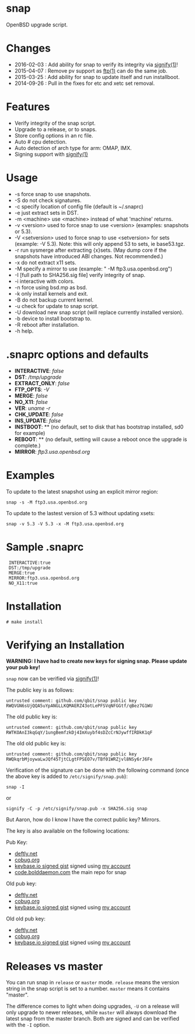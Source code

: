 snap
====
OpenBSD upgrade script.

Changes
=======
* 2016-02-03 : Add ability for snap to verify its integrity via [signify(1)](http://www.openbsd.org/cgi-bin/man.cgi?query=signify&apropos=0&sektion=0&manpath=OpenBSD+Current&arch=i386&format=html)!
* 2015-04-07 : Remove pv support as [ftp(1)](http://www.openbsd.org/cgi-bin/man.cgi/OpenBSD-current/man1/ftp.1?query=ftp&arch=i386) can do the same job.
* 2015-03-25 : Add ability for snap to update itself and run installboot.
* 2014-09-26 : Pull in the fixes for etc and xetc set removal.

Features
========
* Verify integrity of the snap script.
* Upgrade to a release, or to snaps.
* Store config options in an rc file.
* Auto # cpu detection.
* Auto detection of arch type for arm: OMAP, IMX.
* Signing support with [signify(1)](http://www.openbsd.org/cgi-bin/man.cgi?query=signify&apropos=0&sektion=0&manpath=OpenBSD+Current&arch=i386&format=html)

Usage
=====
*  -s force snap to use snapshots.
*  -S do not check signatures.
*  -c specify location of config file (default is ~/.snaprc)
*  -e just extract sets in DST.
*  -m \<machine\> use \<machine\> instead of what 'machine' returns.
*  -v \<version\> used to force snap to use \<version\> (examples: snapshots or 5.3).
*  -V \<setversion\> used to force snap to use \<setversion\> for sets (example: -V 5.3). Note: this will only append 53 to sets, ie base53.tgz.
*  -r run sysmerge after extracting {x}sets. (May dump core if the snapshots have introduced ABI changes. Not recommended.)
*  -x do not extract x11 sets.
*  -M specify a mirror to use (example: " -M ftp3.usa.openbsd.org")
*  -I [full path to SHA256.sig file] verify integrity of snap.
*  -i interactive with colors.
*  -n force using bsd.mp as bsd.
*  -k only install kernels and exit.
*  -B do not backup current kernel.
*  -u check for update to snap script.
*  -U download new snap script (will replace currently installed version).
*  -b device to install bootstrap to.
*  -R reboot after installation.
*  -h help.

.snaprc options and defaults
=======
* **INTERACTIVE**: *false*
* **DST**: */tmp/upgrade*
* **EXTRACT_ONLY**: *false*
* **FTP_OPTS**: *-V*
* **MERGE**: *false*
* **NO_X11**: *false*
* **VER**: *uname -r*
* **CHK_UPDATE**: *false*
* **INS_UPDATE**: *false*
* **INSTBOOT**: ** (no default, set to disk that has bootstrap installed, sd0 for example)
* **REBOOT**: ** (no default, setting will cause a reboot once the upgrade is complete.)
* **MIRROR**: *ftp3.usa.openbsd.org*

Examples
========
  To update to the latest snapshot using an explicit mirror
  region:

    snap -s -M ftp3.usa.openbsd.org

  To update to the lastest version of 5.3 without updating xsets:

    snap -v 5.3 -V 5.3 -x -M ftp3.usa.openbsd.org

Sample .snaprc
==============

```
 INTERACTIVE:true
 DST:/tmp/upgrade
 MERGE:true
 MIRROR:ftp3.usa.openbsd.org
 NO_X11:true
```

Installation
============

```
# make install
```

Verifying an Installation
=========================

**WARNING: I have had to create new keys for signing snap. Please update your pub key!**

`snap` now can be verified via [signify(1)](http://www.openbsd.org/cgi-bin/man.cgi?query=signify&apropos=0&sektion=0&manpath=OpenBSD+Current&arch=i386&format=html)!

The public key is as follows:

```
untrusted comment: github.com/qbit/snap public key
RWQVGN6sUjQQA5uYpANGLLKQMAERZ43otLePFSVqNFGGtf/qBez7G1WU
```

The old public key is:
```
untrusted comment: github.com/qbit/snap public key
RWTKOAnI3kqGqY/1ungBemfzkDj4ImXuybf4sDZcCrNJywffIRDkK1qF
```

The old old public key is:

```
untrusted comment: github.com/qbit/snap public key
RWQkqrbMjoywaLwJQf45TjtCLgtFPSEO7v/TBf01WRZjvl8NSy6rJ6Fe
```

Verification of the signature can be done with the following command (once the above key is added to `/etc/signify/snap.pub`):

```
snap -I
```

or

```
signify -C -p /etc/signify/snap.pub -x SHA256.sig snap
```

But Aaron, how do I know I have the correct public key? Mirrors.

The key is also available on the following locations:

Pub Key:
- [deftly.net](https://deftly.net/snap.pub)
- [cobug.org](https://cobug.org/snap.pub)
- [keybase.io signed gist](https://gist.github.com/qbit/21b3bfc88f50ebf5bd2a) signed using [my account](https://keybase.io/qbit)
- [code.bolddaemon.com](http://code.bolddaemon.com/qbit/snap/src/master/snap.pub) the main repo for snap

Old pub key:
- [deftly.net](https://deftly.net/snap.pub.old)
- [cobug.org](https://cobug.org/snap.pub.old)
- [keybase.io signed gist](https://gist.github.com/qbit/1c4884883c38c79ce24d) signed using [my account](https://keybase.io/qbit)

Old old pub key:
- [deftly.net](https://deftly.net/snap.pub.old.old)
- [cobug.org](https://cobug.org/snap.pub.old.old)
- [keybase.io signed gist](https://gist.github.com/qbit/b0ed7d7cb6bac6b5afaf) signed using [my account](https://keybase.io/qbit)

# Releases vs master

You can run snap in `release` or `master` mode. `release` means the version string in the snap script is set to a number. `master`
means it contains "master".

The difference comes to light when doing upgrades, `-U` on a release will only upgrade to newer releases, while `master` will
always download the latest snap from the master branch. Both are signed and can be verified with the `-I` option.

